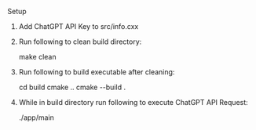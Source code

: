 Setup

1. Add ChatGPT API Key to src/info.cxx

2. Run following to clean build directory:

    make clean

3. Run following to build executable after cleaning:

    cd build
    cmake ..
    cmake --build .

4. While in build directory run following to execute ChatGPT API Request:

    ./app/main
    